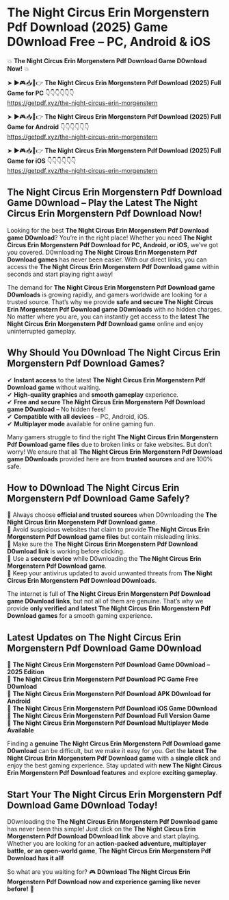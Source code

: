 # ﻿The Night Circus Erin Morgenstern Pdf Download (2025) Game D0wnload Free – PC, Android & iOS

💥 **﻿The Night Circus Erin Morgenstern Pdf Download Game D0wnload Now!** 💥  

➤ ►🎮📥📱👉 **﻿The Night Circus Erin Morgenstern Pdf Download (2025) Full Game for PC** 👇👇👇👇👇👇  
https://getpdf.xyz/the-night-circus-erin-morgenstern  

➤ ►🎮📥📱👉 **﻿The Night Circus Erin Morgenstern Pdf Download (2025) Full Game for Android** 👇👇👇👇👇👇  
https://getpdf.xyz/the-night-circus-erin-morgenstern  

➤ ►🎮📥📱👉 **﻿The Night Circus Erin Morgenstern Pdf Download (2025) Full Game for iOS** 👇👇👇👇👇👇  
https://getpdf.xyz/the-night-circus-erin-morgenstern  

## ﻿The Night Circus Erin Morgenstern Pdf Download Game D0wnload – Play the Latest ﻿The Night Circus Erin Morgenstern Pdf Download Now!

Looking for the best **﻿The Night Circus Erin Morgenstern Pdf Download game D0wnload**? You’re in the right place! Whether you need **﻿The Night Circus Erin Morgenstern Pdf Download for PC, Android, or iOS**, we’ve got you covered. D0wnloading **﻿The Night Circus Erin Morgenstern Pdf Download games** has never been easier. With our direct links, you can access the **﻿The Night Circus Erin Morgenstern Pdf Download game** within seconds and start playing right away!  

The demand for **﻿The Night Circus Erin Morgenstern Pdf Download game D0wnloads** is growing rapidly, and gamers worldwide are looking for a trusted source. That’s why we provide **safe and secure ﻿The Night Circus Erin Morgenstern Pdf Download game D0wnloads** with no hidden charges. No matter where you are, you can instantly get access to the **latest ﻿The Night Circus Erin Morgenstern Pdf Download game** online and enjoy uninterrupted gameplay.  

## **Why Should You D0wnload ﻿The Night Circus Erin Morgenstern Pdf Download Games?**  

✔ **Instant access** to the latest **﻿The Night Circus Erin Morgenstern Pdf Download game** without waiting.  
✔ **High-quality graphics** and **smooth gameplay** experience.  
✔ **Free and secure ﻿The Night Circus Erin Morgenstern Pdf Download game D0wnload** – No hidden fees!  
✔ **Compatible with all devices** – PC, Android, iOS.  
✔ **Multiplayer mode** available for online gaming fun.  

Many gamers struggle to find the right **﻿The Night Circus Erin Morgenstern Pdf Download game files** due to broken links or fake websites. But don’t worry! We ensure that all **﻿The Night Circus Erin Morgenstern Pdf Download game D0wnloads** provided here are from **trusted sources** and are 100% safe.  

## **How to D0wnload ﻿The Night Circus Erin Morgenstern Pdf Download Game Safely?**  

📌 Always choose **official and trusted sources** when D0wnloading the **﻿The Night Circus Erin Morgenstern Pdf Download game**.  
📌 Avoid suspicious websites that claim to provide **﻿The Night Circus Erin Morgenstern Pdf Download game files** but contain misleading links.  
📌 Make sure the **﻿The Night Circus Erin Morgenstern Pdf Download D0wnload link** is working before clicking.  
📌 Use a **secure device** while D0wnloading the **﻿The Night Circus Erin Morgenstern Pdf Download game**.  
📌 Keep your antivirus updated to avoid unwanted threats from **﻿The Night Circus Erin Morgenstern Pdf Download D0wnloads**.  

The internet is full of **﻿The Night Circus Erin Morgenstern Pdf Download game D0wnload links**, but not all of them are genuine. That’s why we provide **only verified and latest ﻿The Night Circus Erin Morgenstern Pdf Download games** for a smooth gaming experience.  

## **Latest Updates on ﻿The Night Circus Erin Morgenstern Pdf Download Game D0wnload**  

🔹 **﻿The Night Circus Erin Morgenstern Pdf Download Game D0wnload – 2025 Edition**  
🔹 **﻿The Night Circus Erin Morgenstern Pdf Download PC Game Free D0wnload**  
🔹 **﻿The Night Circus Erin Morgenstern Pdf Download APK D0wnload for Android**  
🔹 **﻿The Night Circus Erin Morgenstern Pdf Download iOS Game D0wnload**  
🔹 **﻿The Night Circus Erin Morgenstern Pdf Download Full Version Game**  
🔹 **﻿The Night Circus Erin Morgenstern Pdf Download Multiplayer Mode Available**  

Finding a **genuine ﻿The Night Circus Erin Morgenstern Pdf Download game D0wnload** can be difficult, but we make it easy for you. Get the **latest ﻿The Night Circus Erin Morgenstern Pdf Download game** with a **single click** and enjoy the best gaming experience. Stay updated with **new ﻿The Night Circus Erin Morgenstern Pdf Download features** and explore **exciting gameplay**.  

## **Start Your ﻿The Night Circus Erin Morgenstern Pdf Download Game D0wnload Today!**  

D0wnloading the **﻿The Night Circus Erin Morgenstern Pdf Download game** has never been this simple! Just click on the **﻿The Night Circus Erin Morgenstern Pdf Download D0wnload link** above and start playing. Whether you are looking for an **action-packed adventure, multiplayer battle, or an open-world game**, **﻿The Night Circus Erin Morgenstern Pdf Download has it all!**  

So what are you waiting for? 🎮 **D0wnload ﻿The Night Circus Erin Morgenstern Pdf Download now and experience gaming like never before!** 🚀  